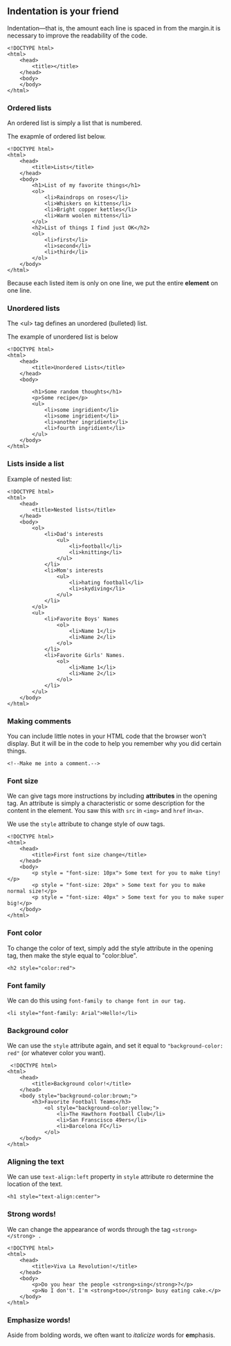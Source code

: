## **Indentation is your friend**

Indentation—that is, the amount each line is spaced in from the margin.it is necessary to improve the readability of the code.

```
<!DOCTYPE html>
<html>
    <head>
        <title></title>
    </head>
    <body>
    </body>
</html>
```

### **Ordered lists**

An ordered list is simply a list that is numbered.

The exapmle of ordered list below.

```
<!DOCTYPE html>
<html>
    <head>
        <title>Lists</title>
    </head>
    <body>
        <h1>List of my favorite things</h1>
        <ol>
            <li>Raindrops on roses</li>
            <li>Whiskers on kittens</li>
            <li>Bright copper kettles</li>
            <li>Warm woolen mittens</li>
        </ol>
        <h2>List of things I find just OK</h2>
        <ol>
            <li>first</li>
            <li>second</li>
            <li>third</li>
        </ol>
    </body>
</html>
```

Because each listed item is only on one line, we put the entire **element** on one line.

### **Unordered lists**

The &lt;ul&gt; tag defines an unordered \(bulleted\) list.

The example of unordered list is below

```
<!DOCTYPE html>
<html>
    <head>
        <title>Unordered Lists</title>
    </head>
    <body>

        <h1>Some random thoughts</h1>
        <p>Some recipe</p>
        <ul>
            <li>some ingridient</li>
            <li>some ingridient</li>
            <li>another ingridient</li>
            <li>fourth ingridient</li>
        </ul>
    </body>
</html>
```

### **Lists inside a list**

Example of nested list:

```
<!DOCTYPE html>
<html>
    <head>
        <title>Nested lists</title>
    </head>
    <body>
        <ol>
            <li>Dad's interests
                <ul>
                    <li>football</li>
                    <li>knitting</li>
                </ul>
            </li>
            <li>Mom's interests
                <ul>
                    <li>hating football</li>
                    <li>skydiving</li>
                </ul>
            </li>
        </ol>
        <ul>
            <li>Favorite Boys' Names
                <ol>
                    <li>Name 1</li>
                    <li>Name 2</li>
                </ol>
            </li>
            <li>Favorite Girls' Names.
                <ol>
                    <li>Name 1</li>
                    <li>Name 2</li>
                </ol>
            </li>
        </ul>
    </body>
</html>
```

### **Making comments**

You can include little notes in your HTML code that the browser won't display. But it will be in the code to help you remember why you did certain things.

```
<!--Make me into a comment.-->

```

### **Font size**

We can give tags more instructions by including **attributes** in the opening tag. An attribute is simply a characteristic or some description for the content in the element. You saw this with `src` in `<img>` and `href` in`<a>`.

We use the `style` attribute to change style of ouw tags.

```
<!DOCTYPE html>
<html>
    <head>
        <title>First font size change</title>
    </head>
    <body>
        <p style = "font-size: 10px"> Some text for you to make tiny! </p>
        <p style = "font-size: 20px" > Some text for you to make normal size!</p>
        <p style = "font-size: 40px" > Some text for you to make super big!</p>
    </body>
</html>
```

### **Font color**

To change the color of text, simply add the style attribute in the opening tag, then make the style equal to "color:blue".

```
<h2 style="color:red">
```

### **Font family**

We can do this using `font-family to change font in our tag.`

```
<li style="font-family: Arial">Hello!</li>
```

### **Background color**

We can use the `style` attribute again, and set it equal to `"background-color: red"` \(or whatever color you want\).

```
 <!DOCTYPE html>
<html>
    <head>
        <title>Background color!</title>
    </head>
    <body style="background-color:brown;">
        <h3>Favorite Football Teams</h3>
            <ol style="background-color:yellow;">
                <li>The Hawthorn Football Club</li>    
                <li>San Franscisco 49ers</li>
                <li>Barcelona FC</li>
            </ol>            
    </body>
</html>
```

### **Aligning the text**

We can use `text-align:left` property in `style` attribute ro determine the location of the text.

```
<h1 style="text-align:center">
```

### **Strong words!**

We can change the appearance of words through the tag `<strong> </strong> .`

```
<!DOCTYPE html>
<html>
    <head>
        <title>Viva La Revolution!</title>
    </head>
    <body>
        <p>Do you hear the people <strong>sing</strong>?</p>
        <p>No I don't. I'm <strong>too</strong> busy eating cake.</p>
    </body>
</html>
```



### **Emphasize words!**



Aside from bolding words, we often want to _italicize_ words for **em**phasis. 





